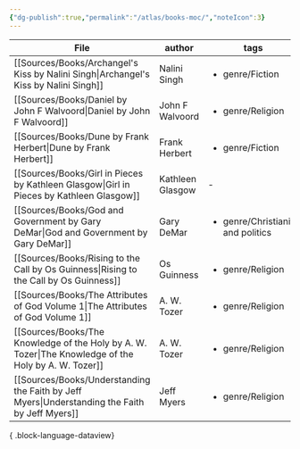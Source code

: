 ```yaml
---
{"dg-publish":true,"permalink":"/atlas/books-moc/","noteIcon":3}
---
```


| File                                                                                                    | author           | tags                                              |
| ------------------------------------------------------------------------------------------------------- | ---------------- | ------------------------------------------------- |
| [[Sources/Books/Archangel's Kiss by Nalini Singh\|Archangel's Kiss by Nalini Singh]]                 | Nalini Singh     | <ul><li>genre/Fiction</li></ul>                   |
| [[Sources/Books/Daniel by John F Walvoord\|Daniel by John F Walvoord]]                               | John F Walvoord  | <ul><li>genre/Religion</li></ul>                  |
| [[Sources/Books/Dune by Frank Herbert\|Dune by Frank Herbert]]                                       | Frank Herbert    | <ul><li>genre/Fiction</li></ul>                   |
| [[Sources/Books/Girl in Pieces by Kathleen Glasgow\|Girl in Pieces by Kathleen Glasgow]]             | Kathleen Glasgow | \-                                                |
| [[Sources/Books/God and Government by Gary DeMar\|God and Government by Gary DeMar]]                 | Gary DeMar       | <ul><li>genre/Christianity and politics</li></ul> |
| [[Sources/Books/Rising to the Call by Os Guinness\|Rising to the Call by Os Guinness]]               | Os Guinness      | <ul><li>genre/Religion</li></ul>                  |
| [[Sources/Books/The Attributes of God Volume 1\|The Attributes of God Volume 1]]                     | A. W. Tozer      | <ul><li>genre/Religion</li></ul>                  |
| [[Sources/Books/The Knowledge of the Holy by A. W. Tozer\|The Knowledge of the Holy by A. W. Tozer]] | A. W. Tozer      | <ul><li>genre/Religion</li></ul>                  |
| [[Sources/Books/Understanding the Faith by Jeff Myers\|Understanding the Faith by Jeff Myers]]       | Jeff Myers       | <ul><li>genre/Religion</li></ul>                  |

{ .block-language-dataview}
